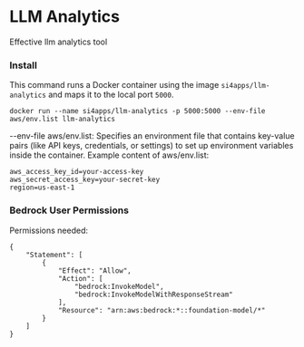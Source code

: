 # LLM Analytics
Effective llm analytics tool

### Install
This command runs a Docker container using the image `si4apps/llm-analytics` and maps it to the local port `5000`.
```
docker run --name si4apps/llm-analytics -p 5000:5000 --env-file aws/env.list llm-analytics
```
--env-file aws/env.list:
Specifies an environment file that contains key-value pairs (like API keys, credentials, or settings) to set up environment variables inside the container.
Example content of aws/env.list:
```
aws_access_key_id=your-access-key
aws_secret_access_key=your-secret-key
region=us-east-1
```
### Bedrock User Permissions 
Permissions needed:
```
{
    "Statement": [
        {
            "Effect": "Allow",
            "Action": [
                "bedrock:InvokeModel",
                "bedrock:InvokeModelWithResponseStream"
            ],
            "Resource": "arn:aws:bedrock:*::foundation-model/*"
        }
    ]
}
```